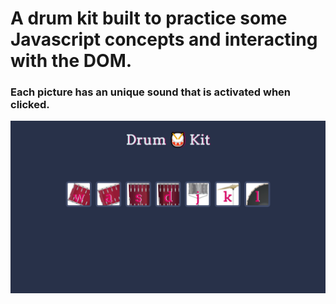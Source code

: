 # A drum kit built to practice some Javascript concepts and interacting with the DOM.
### Each picture has an unique sound that is activated when clicked.

<p align="center">
  <img src="images\webpage_screenshot.png" />
</p>
